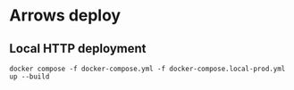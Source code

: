 # Arrows deploy

## Local HTTP deployment

```shell
docker compose -f docker-compose.yml -f docker-compose.local-prod.yml up --build
```
